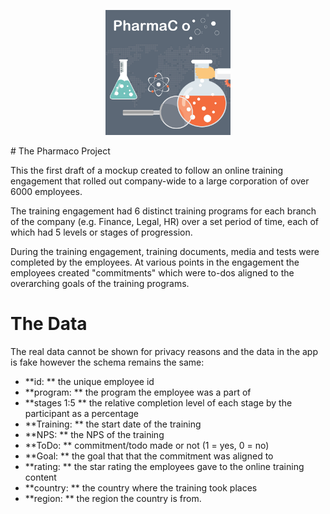 <p align="center">
  <img src="/pharmaco2.jpg" width="200">
</p>
# The Pharmaco Project

This the first draft of a mockup created to follow an online training engagement that rolled out company-wide to a large corporation of over 6000 employees.

The training engagement had 6 distinct training programs for each branch of the company (e.g. Finance, Legal, HR) over a set period of time, each of which had 5 levels or stages of progression.

During the training engagement, training documents, media and tests were completed by the employees. At various points in the engagement the employees created "commitments" which were to-dos aligned to the overarching goals of the training programs.


# The Data

The real data cannot be shown for privacy reasons and the data in the app is fake however the schema remains the same:

* **id: ** the unique employee id
* **program: ** the program the employee was a part of
* **stages 1:5 ** the relative completion level of each stage by the participant as a percentage
* **Training: ** the start date of the training
* **NPS: ** the NPS of the training
* **ToDo: ** commitment/todo made or not (1 = yes, 0 = no)
* **Goal: ** the goal that that the commitment was aligned to
* **rating: ** the star rating the employees gave to the online training content
* **country: ** the country where the training took places
* **region: ** the region the country is from.
